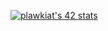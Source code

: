 [![plawkiat's 42 stats](https://badge.mediaplus.ma/water/plawkiat?1337Badge=off)](https://github.com/oakoudad/badge42)
